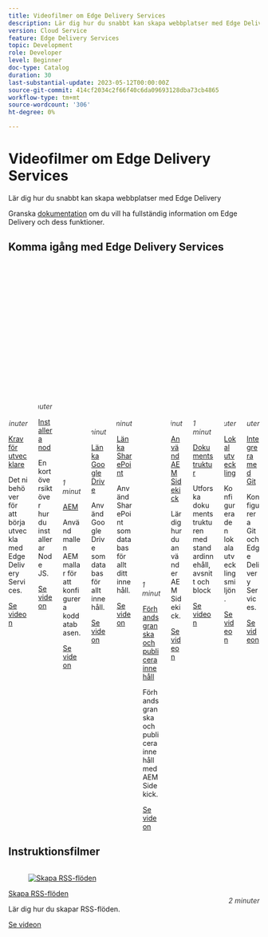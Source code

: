 ```yaml
---
title: Videofilmer om Edge Delivery Services
description: Lär dig hur du snabbt kan skapa webbplatser med Edge Delivery.
version: Cloud Service
feature: Edge Delivery Services
topic: Development
role: Developer
level: Beginner
doc-type: Catalog
duration: 30
last-substantial-update: 2023-05-12T00:00:00Z
source-git-commit: 414cf2034c2f66f40c6da09693128dba73cb4865
workflow-type: tm+mt
source-wordcount: '306'
ht-degree: 0%

---
```


# Videofilmer om Edge Delivery Services

Lär dig hur du snabbt kan skapa webbplatser med Edge Delivery

Granska [dokumentation](https://experienceleague.adobe.com/docs/experience-manager-cloud-service/content/edge-delivery/overview.html) om du vill ha fullständig information om Edge Delivery och dess funktioner.

## Komma igång med Edge Delivery Services

<div class="columns is-multiline">
    <!-- Prerequisites -->
    <div class="column is-half-tablet is-half-desktop is-one-third-widescreen"
      aria-label="Prerequisites" tabindex="1">
      <div class="card">
        <div class="card-image">
          <figure class="image is-16by9">
            <a href="./developing/prerequisites.md" title="Förutsättningar"
              tabindex="-1">
              <img class="is-bordered-r-small"
                src="https://video.tv.adobe.com/v/3425709/?format=jpeg"
                alt="Förutsättningar">
            </a>
          </figure>
        </div>
        <div class="card-content is-padded-small">
          <div class="content">
            <p style="float: right;font-style: italic; color: #363636"
              class="is-size-6">5 minuter</p>
            <p class="headline is-size-6 has-text-weight-bold">
              <a href="./developing/prerequisites.md" title="Förutsättningar">Krav för utvecklare</a>
            </p>
            <p class="is-size-6">Det ni behöver för att börja utveckla med Edge Delivery Services.</p>
            <a href="./developing/prerequisites.md" class="spectrum-Button
              spectrum-Button--outline spectrum-Button--primary
              spectrum-Button--sizeM">
              <span class="spectrum-Button-label has-no-wrap
                has-text-weight-bold">Se videon</span>
            </a>
          </div>
        </div>
      </div>
    </div>
    <!-- Install Node -->
    <div class="column is-half-tablet is-half-desktop is-one-third-widescreen"
      aria-label="Install Node" tabindex="1">
      <div class="card">
        <div class="card-image">
          <figure class="image is-16by9">
            <a href="./developing/prerequisites.md" title="Installera nod"
              tabindex="-1">
              <img class="is-bordered-r-small"
                src="https://video.tv.adobe.com/v/3425710/?format=jpeg"
                alt="Installera nod">
            </a>
          </figure>
        </div>
        <div class="card-content is-padded-small">
          <div class="content">
            <p style="float: right;font-style: italic; color: #363636"
              class="is-size-6">4 minuter</p>
            <p class="headline is-size-6 has-text-weight-bold">
              <a href="./developing/prerequisites.md" title="Installera nod">Installera nod</a>
            </p>
            <p class="is-size-6">En kort översikt över hur du installerar Node JS.</p>
            <a href="./developing/prerequisites.md" class="spectrum-Button
              spectrum-Button--outline spectrum-Button--primary
              spectrum-Button--sizeM">
              <span class="spectrum-Button-label has-no-wrap
                has-text-weight-bold">Se videon</span>
            </a>
          </div>
        </div>
      </div>
    </div>    
    <!-- Setting up your Repository-->
    <div class="column is-half-tablet is-half-desktop is-one-third-widescreen"
      aria-label="Set up Code Repository with Boilerplate Template" tabindex="2">
      <div class="card">
        <div class="card-image">
          <figure class="image is-16by9">
            <a href="./developing/aem-boilerplate.md" title="Använd mall för mallsida"
              tabindex="-1">
              <img class="is-bordered-r-small"
                src="https://video.tv.adobe.com/v/3425713/?format=jpeg" alt="Konfigurera standardmall">
            </a>
          </figure>
        </div>
        <div class="card-content is-padded-small">
          <div class="content">
            <p style="float: right;font-style: italic; color: #363636"
              class="is-size-6">1 minut</p>
            <p class="headline is-size-6 has-text-weight-bold">
              <a href="./developing/aem-boilerplate.md" title="Använd mall för mallsida">AEM</a>
            </p>
            <p class="is-size-6">Använd mallen AEM mallar för att konfigurera koddatabasen.</p>
            <a href="./developing/aem-boilerplate.md" class="spectrum-Button
              spectrum-Button--outline spectrum-Button--primary
              spectrum-Button--sizeM">
              <span class="spectrum-Button-label has-no-wrap
                has-text-weight-bold">Se videon</span>
            </a>
          </div>
        </div>
      </div>
    </div>
    <!-- Linking Google Drive -->
    <div class="column is-half-tablet is-half-desktop is-one-third-widescreen"
      aria-label="Link Google Drive" tabindex="3">
      <div class="card">
        <div class="card-image">
          <figure class="image is-16by9">
            <a href="./developing/content-repository.md" title="Länka Google Drive"
              tabindex="-1">
              <img class="is-bordered-r-small"
                src="https://video.tv.adobe.com/v/3425711/?format=jpeg" alt="Länka Google Drive">
            </a>
          </figure>
        </div>
        <div class="card-content is-padded-small">
          <div class="content">
            <p style="float: right;font-style: italic; color: #363636"
              class="is-size-6">1 minut</p>
            <p class="headline is-size-6 has-text-weight-bold">
              <a href="./developing/content-repository.md" title="Länka Google Drive">Länka Google Drive</a>
            </p>
            <p class="is-size-6">Använd Google Drive som databas för allt innehåll.</p>
            <a href="./developing/content-repository.md" class="spectrum-Button
              spectrum-Button--outline spectrum-Button--primary
              spectrum-Button--sizeM">
              <span class="spectrum-Button-label has-no-wrap
                has-text-weight-bold">Se videon</span>
            </a>
          </div>
        </div>
      </div>
    </div>
    <!-- Link Sharepoint --->
    <div class="column is-half-tablet is-half-desktop is-one-third-widescreen"
      aria-label="Link Sharepoint" tabindex="4">
      <div class="card">
        <div class="card-image">
          <figure class="image is-16by9">
            <a href="./developing/content-repository.md" title="Länka SharePoint" tabindex="-1">
              <img class="is-bordered-r-small"
                src="https://video.tv.adobe.com/v/3425712/?format=jpeg"
                alt="Länka SharePoint">
            </a>
          </figure>
        </div>
        <div class="card-content is-padded-small">
          <div class="content">
            <p style="float: right;font-style: italic; color: #363636"
              class="is-size-6">1 minut</p>
            <p class="headline is-size-6 has-text-weight-bold">
              <a href="./developing/content-repository.md" title="Länka SharePoint">Länka SharePoint</a>
            </p>
            <p class="is-size-6">Använd SharePoint som databas för allt ditt innehåll.</p>
            <a href="./developing/content-repository.md"
              class="spectrum-Button spectrum-Button--outline
              spectrum-Button--primary spectrum-Button--sizeM">
              <span class="spectrum-Button-label has-no-wrap
                has-text-weight-bold">Se videon</span>
            </a>
          </div>
        </div>
      </div>
    </div>
    <!-- Previewing and Publishing Content -->
    <div class="column is-half-tablet is-half-desktop is-one-third-widescreen"
      aria-label="Previewing and Publishing Content" tabindex="5">
      <div class="card">
        <div class="card-image">
          <figure class="image is-16by9">
            <a href="./developing/preview-and-publish.md" title="Förhandsgranska och publicera innehåll"
              tabindex="-1">
              <img class="is-bordered-r-small"
                src="https://video.tv.adobe.com/v/3425714/?format=jpeg" alt="Förhandsgranska och publicera innehåll">
            </a>
          </figure>
        </div>
        <div class="card-content is-padded-small">
          <div class="content">
            <p style="float: right;font-style: italic; color: #363636"
              class="is-size-6">1 minut</p>
            <p class="headline is-size-6 has-text-weight-bold">
              <a href="./developing/preview-and-publish.md" title="Förhandsgranska och publicera innehåll">Förhandsgranska och publicera innehåll</a>
            </p>
            <p class="is-size-6">Förhandsgranska och publicera innehåll med AEM Sidekick.</p>
            <a href="./developing/preview-and-publish.md" class="spectrum-Button
              spectrum-Button--outline spectrum-Button--primary
              spectrum-Button--sizeM">
              <span class="spectrum-Button-label has-no-wrap
                has-text-weight-bold">Se videon</span>
            </a>
          </div>
        </div>
      </div>
    </div>
    <!-- Using the Sidekick -->
    <div class="column is-half-tablet is-half-desktop is-one-third-widescreen"
      aria-label="Using the Sidekick" tabindex="6">
      <div class="card">
        <div class="card-image">
          <figure class="image is-16by9">
            <a href="./developing/sidekick.md" title="Använda Sidekick"
              tabindex="-1">
              <img class="is-bordered-r-small"
                src="https://video.tv.adobe.com/v/3425715/?format=jpeg"
                alt="Använda Sidekick">
            </a>
          </figure>
        </div>
        <div class="card-content is-padded-small">
          <div class="content">
            <p style="float: right;font-style: italic; color: #363636"
              class="is-size-6">1 minut</p>
            <p class="headline is-size-6 has-text-weight-bold">
              <a href="./developing/sidekick.md" title="Använda Sidekick">Använd AEM Sidekick</a>
            </p>
            <p class="is-size-6">Lär dig hur du använder AEM Sidekick.</p>
            <a href="./developing/sidekick.md" class="spectrum-Button
              spectrum-Button--outline spectrum-Button--primary
              spectrum-Button--sizeM">
              <span class="spectrum-Button-label has-no-wrap
                has-text-weight-bold">Se videon</span>
            </a>
          </div>
        </div>
      </div>
    </div>
 <!-- Document Structure -->
    <div class="column is-half-tablet is-half-desktop is-one-third-widescreen"
      aria-label="Document Structure" tabindex="6">
      <div class="card">
        <div class="card-image">
          <figure class="image is-16by9">
            <a href="./developing/document-structure.md" title="Dokumentstruktur"
              tabindex="-1">
              <img class="is-bordered-r-small"
                src="https://video.tv.adobe.com/v/3425716/?format=jpeg"
                alt="Dokumentstruktur">
            </a>
          </figure>
        </div>
        <div class="card-content is-padded-small">
          <div class="content">
            <p style="float: right;font-style: italic; color: #363636"
              class="is-size-6">1 minut</p>
            <p class="headline is-size-6 has-text-weight-bold">
              <a href="./developing/document-structure.md" title="Dokumentstruktur">Dokumentstruktur</a>
            </p>
            <p class="is-size-6">Utforska dokumentstrukturen med standardinnehåll, avsnitt och block </p>
            <a href="./developing/document-structure.md" class="spectrum-Button
              spectrum-Button--outline spectrum-Button--primary
              spectrum-Button--sizeM">
              <span class="spectrum-Button-label has-no-wrap
                has-text-weight-bold">Se videon</span>
            </a>
          </div>
        </div>
      </div>
    </div>  
     <!--Local Development -->
    <div class="column is-half-tablet is-half-desktop is-one-third-widescreen"
      aria-label="Local Development" tabindex="7">
      <div class="card">
        <div class="card-image">
          <figure class="image is-16by9">
            <a href="./developing/local-development.md" title="Lokal utveckling"
              tabindex="-1">
              <img class="is-bordered-r-small"
                src="https://video.tv.adobe.com/v/3425717/?format=jpeg"
                alt="Lokal utveckling">
            </a>
          </figure>
        </div>
        <div class="card-content is-padded-small">
          <div class="content">
            <p style="float: right;font-style: italic; color: #363636"
              class="is-size-6">2 minuter</p>
            <p class="headline is-size-6 has-text-weight-bold">
              <a href="./developing/local-development.md" title="Lokal utveckling">Lokal utveckling</a>
            </p>
            <p class="is-size-6">Konfigurera den lokala utvecklingsmiljön.</p>
            <a href="./developing/local-development.md" class="spectrum-Button
              spectrum-Button--outline spectrum-Button--primary
              spectrum-Button--sizeM">
              <span class="spectrum-Button-label has-no-wrap
                has-text-weight-bold">Se videon</span>
            </a>
          </div>
        </div>
      </div>
    </div>
    <!--Integrate with Git -->
    <div class="column is-half-tablet is-half-desktop is-one-third-widescreen"
      aria-label="Integrate with Git" tabindex="7">
      <div class="card">
        <div class="card-image">
          <figure class="image is-16by9">
            <a href="./developing/git.md" title="Integrera med Git"
              tabindex="-1">
              <img class="is-bordered-r-small"
                src="https://video.tv.adobe.com/v/3425718/?format=jpeg"
                alt="Integrera med Git">
            </a>
          </figure>
        </div>
        <div class="card-content is-padded-small">
          <div class="content">
            <p style="float: right;font-style: italic; color: #363636"
              class="is-size-6">2 minuter</p>
            <p class="headline is-size-6 has-text-weight-bold">
              <a href="./developing/git.md" title="Integrera med Git">Integrera med Git</a>
            </p>
            <p class="is-size-6">Konfigurera Git och Edge Delivery Services.</p>
            <a href="./developing/git.md" class="spectrum-Button
              spectrum-Button--outline spectrum-Button--primary
              spectrum-Button--sizeM">
              <span class="spectrum-Button-label has-no-wrap
                has-text-weight-bold">Se videon</span>
            </a>
          </div>
        </div>
      </div>
    </div>
</div>

## Instruktionsfilmer

<div class="columns is-multiline">
    <!--Create RSS Feeds -->
    <div class="column is-half-tablet is-half-desktop is-one-third-widescreen"
      aria-label="Create RSS Feeds" tabindex="7">
      <div class="card">
        <div class="card-image">
          <figure class="image is-16by9">
            <a href="./how-to/rss.md" title="Skapa RSS-flöden"
              tabindex="-1">
              <img class="is-bordered-r-small"
                src="https://video.tv.adobe.com/v/3425725/?format=jpeg"
                alt="Skapa RSS-flöden">
            </a>
          </figure>
        </div>
        <div class="card-content is-padded-small">
          <div class="content">
            <p style="float: right;font-style: italic; color: #363636"
              class="is-size-6">2 minuter</p>
            <p class="headline is-size-6 has-text-weight-bold">
              <a href="./how-to/rss.md" title="Skapa RSS-flöden">Skapa RSS-flöden</a>
            </p>
            <p class="is-size-6">Lär dig hur du skapar RSS-flöden.</p>
            <a href="./how-to/rss.md" class="spectrum-Button
              spectrum-Button--outline spectrum-Button--primary
              spectrum-Button--sizeM">
              <span class="spectrum-Button-label has-no-wrap
                has-text-weight-bold">Se videon</span>
            </a>
          </div>
        </div>
      </div>
    </div>
  </div>
